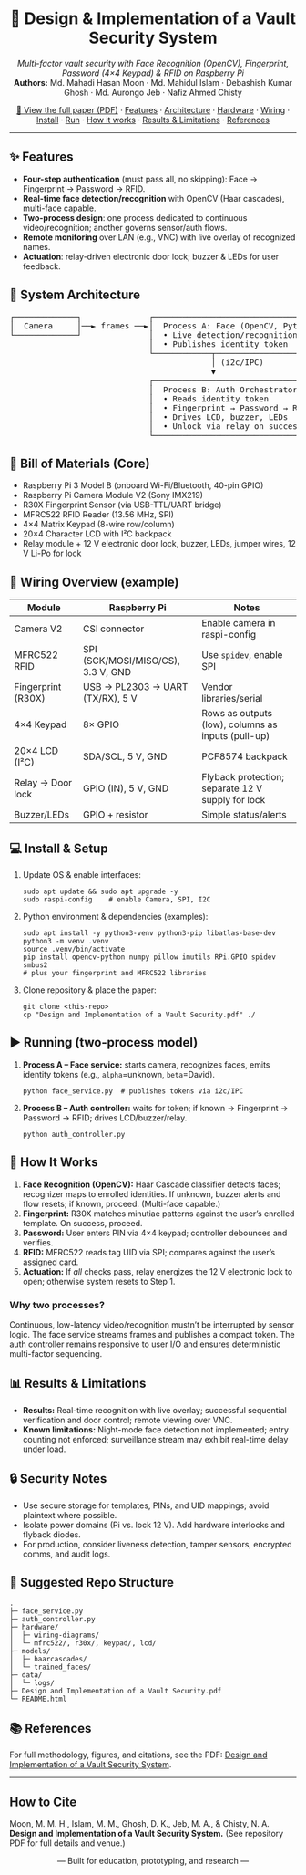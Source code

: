 <!-- README for: Design and Implementation of a Vault Security System -->
<!-- Tip: rename this file to README.md if you prefer Markdown, but GitHub also renders HTML. -->

<h1 align="center">🔐 Design & Implementation of a Vault Security System</h1>
<p align="center">
  <em>Multi-factor vault security with Face Recognition (OpenCV), Fingerprint, Password (4×4 Keypad) & RFID on Raspberry Pi</em><br/>
  <strong>Authors:</strong> Md. Mahadi Hasan Moon · Md. Mahidul Islam · Debashish Kumar Ghosh · Md. Aurongo Jeb · Nafiz Ahmed Chisty
</p>

<p align="center">
  <a href="https://github.com/Moon765/Design-and-Implementation-of-a-Vault-Security-System/blob/main/Project%20book.pdf">📄 View the full paper (PDF)</a> ·
  <a href="#features">Features</a> ·
  <a href="#architecture">Architecture</a> ·
  <a href="#hardware">Hardware</a> ·
  <a href="#wiring">Wiring</a> ·
  <a href="#install">Install</a> ·
  <a href="#run">Run</a> ·
  <a href="#how-it-works">How it works</a> ·
  <a href="#results--limitations">Results & Limitations</a> ·
  <a href="#references">References</a>
</p>

<hr/>

<h2 id="features">✨ Features</h2>
<ul>
  <li><strong>Four-step authentication</strong> (must pass all, no skipping): Face → Fingerprint → Password → RFID.</li>
  <li><strong>Real-time face detection/recognition</strong> with OpenCV (Haar cascades), multi-face capable.</li>
  <li><strong>Two-process design</strong>: one process dedicated to continuous video/recognition; another governs sensor/auth flows.</li>
  <li><strong>Remote monitoring</strong> over LAN (e.g., VNC) with live overlay of recognized names.</li>
  <li><strong>Actuation</strong>: relay-driven electronic door lock; buzzer & LEDs for user feedback.</li>
</ul>

<h2 id="architecture">🧭 System Architecture</h2>
<pre>
┌─────────────┐              ┌────────────────────────────────────┐
│  Camera     │──► frames ──►│  Process A: Face (OpenCV, Python)  │
└─────────────┘              │  • Live detection/recognition      │
                             │  • Publishes identity token        │
                             └────────────┬───────────────────────┘
                                          │ (i2c/IPC)
                                          ▼
                             ┌────────────────────────────────────┐
                             │  Process B: Auth Orchestrator      │
                             │  • Reads identity token            │
                             │  • Fingerprint → Password → RFID   │
                             │  • Drives LCD, buzzer, LEDs        │
                             │  • Unlock via relay on success     │
                             └────────────────────────────────────┘
</pre>

<h2 id="hardware">🧰 Bill of Materials (Core)</h2>
<ul>
  <li>Raspberry Pi 3 Model B (onboard Wi-Fi/Bluetooth, 40-pin GPIO)</li>
  <li>Raspberry Pi Camera Module V2 (Sony IMX219)</li>
  <li>R30X Fingerprint Sensor (via USB-TTL/UART bridge)</li>
  <li>MFRC522 RFID Reader (13.56 MHz, SPI)</li>
  <li>4×4 Matrix Keypad (8-wire row/column)</li>
  <li>20×4 Character LCD with I²C backpack</li>
  <li>Relay module + 12 V electronic door lock, buzzer, LEDs, jumper wires, 12 V Li-Po for lock</li>
</ul>

<h2 id="wiring">🧵 Wiring Overview (example)</h2>
<table>
  <thead><tr><th>Module</th><th>Raspberry Pi</th><th>Notes</th></tr></thead>
  <tbody>
    <tr><td>Camera V2</td><td>CSI connector</td><td>Enable camera in raspi-config</td></tr>
    <tr><td>MFRC522 RFID</td><td>SPI (SCK/MOSI/MISO/CS), 3.3 V, GND</td><td>Use <code>spidev</code>, enable SPI</td></tr>
    <tr><td>Fingerprint (R30X)</td><td>USB → PL2303 → UART (TX/RX), 5 V</td><td>Vendor libraries/serial</td></tr>
    <tr><td>4×4 Keypad</td><td>8× GPIO</td><td>Rows as outputs (low), columns as inputs (pull-up)</td></tr>
    <tr><td>20×4 LCD (I²C)</td><td>SDA/SCL, 5 V, GND</td><td>PCF8574 backpack</td></tr>
    <tr><td>Relay → Door lock</td><td>GPIO (IN), 5 V, GND</td><td>Flyback protection; separate 12 V supply for lock</td></tr>
    <tr><td>Buzzer/LEDs</td><td>GPIO + resistor</td><td>Simple status/alerts</td></tr>
  </tbody>
</table>

<h2 id="install">💻 Install & Setup</h2>
<ol>
  <li>Update OS & enable interfaces:
    <pre><code>sudo apt update &amp;&amp; sudo apt upgrade -y
sudo raspi-config    # enable Camera, SPI, I2C</code></pre>
  </li>
  <li>Python environment & dependencies (examples):
    <pre><code>sudo apt install -y python3-venv python3-pip libatlas-base-dev
python3 -m venv .venv
source .venv/bin/activate
pip install opencv-python numpy pillow imutils RPi.GPIO spidev smbus2
# plus your fingerprint and MFRC522 libraries</code></pre>
  </li>
  <li>Clone repository & place the paper:
    <pre><code>git clone &lt;this-repo&gt;
cp "Design and Implementation of a Vault Security.pdf" ./</code></pre>
  </li>
</ol>

<h2 id="run">▶️ Running (two-process model)</h2>
<ol>
  <li><strong>Process A – Face service:</strong> starts camera, recognizes faces, emits identity tokens (e.g., <code>alpha</code>=unknown, <code>beta</code>=David).
    <pre><code>python face_service.py  # publishes tokens via i2c/IPC</code></pre>
  </li>
  <li><strong>Process B – Auth controller:</strong> waits for token; if known → Fingerprint → Password → RFID; drives LCD/buzzer/relay.
    <pre><code>python auth_controller.py</code></pre>
  </li>
</ol>

<h2 id="how-it-works">🔄 How It Works</h2>
<ol>
  <li><strong>Face Recognition (OpenCV):</strong> Haar Cascade classifier detects faces; recognizer maps to enrolled identities. If unknown, buzzer alerts and flow resets; if known, proceed. (Multi-face capable.)</li>
  <li><strong>Fingerprint:</strong> R30X matches minutiae patterns against the user’s enrolled template. On success, proceed.</li>
  <li><strong>Password:</strong> User enters PIN via 4×4 keypad; controller debounces and verifies.</li>
  <li><strong>RFID:</strong> MFRC522 reads tag UID via SPI; compares against the user’s assigned card.</li>
  <li><strong>Actuation:</strong> If <em>all</em> checks pass, relay energizes the 12 V electronic lock to open; otherwise system resets to Step 1.</li>
</ol>

<h3>Why two processes?</h3>
<p>Continuous, low-latency video/recognition mustn’t be interrupted by sensor logic. The face service streams frames and publishes a compact token. The auth controller remains responsive to user I/O and ensures deterministic multi-factor sequencing.</p>

<h2 id="results--limitations">📊 Results & Limitations</h2>
<ul>
  <li><strong>Results:</strong> Real-time recognition with live overlay; successful sequential verification and door control; remote viewing over VNC.</li>
  <li><strong>Known limitations:</strong> Night-mode face detection not implemented; entry counting not enforced; surveillance stream may exhibit real-time delay under load.</li>
</ul>

<h2 id="security-notes">🔒 Security Notes</h2>
<ul>
  <li>Use secure storage for templates, PINs, and UID mappings; avoid plaintext where possible.</li>
  <li>Isolate power domains (Pi vs. lock 12 V). Add hardware interlocks and flyback diodes.</li>
  <li>For production, consider liveness detection, tamper sensors, encrypted comms, and audit logs.</li>
</ul>

<h2 id="repo-structure">📁 Suggested Repo Structure</h2>
<pre><code>.
├─ face_service.py
├─ auth_controller.py
├─ hardware/
│  ├─ wiring-diagrams/
│  └─ mfrc522/, r30x/, keypad/, lcd/
├─ models/
│  ├─ haarcascades/
│  └─ trained_faces/
├─ data/
│  └─ logs/
├─ Design and Implementation of a Vault Security.pdf
└─ README.html
</code></pre>

<h2 id="references">📚 References</h2>
<p>For full methodology, figures, and citations, see the PDF: <a href="./Design%20and%20Implementation%20of%20a%20Vault%20Security.pdf">Design and Implementation of a Vault Security System</a>.</p>

<hr/>

<h2 id="citation">How to Cite</h2>
<p>
Moon, M. M. H., Islam, M. M., Ghosh, D. K., Jeb, M. A., &amp; Chisty, N. A.
<strong>Design and Implementation of a Vault Security System.</strong>
(See repository PDF for full details and venue.)
</p>

<p align="center">— Built for education, prototyping, and research —</p>
